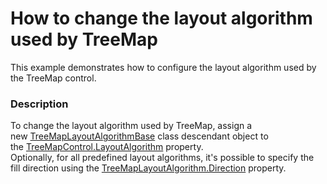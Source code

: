 # How to change the layout algorithm used by TreeMap


<p>This example demonstrates how to configure the layout algorithm used by the TreeMap control.</p>


<h3>Description</h3>

To change the layout algorithm used by TreeMap, assign a new&nbsp;<a href="https://documentation.devexpress.com/#WPF/clsDevExpressXpfTreeMapTreeMapLayoutAlgorithmBasetopic">TreeMapLayoutAlgorithmBase</a>&nbsp;class descendant object to the&nbsp;<a href="https://documentation.devexpress.com/#WPF/DevExpressXpfTreeMapTreeMapControl_LayoutAlgorithmtopic">TreeMapControl.LayoutAlgorithm</a>&nbsp;property.<br>Optionally, for all predefined layout algorithms, it's possible to specify the fill direction using the&nbsp;<a href="https://documentation.devexpress.com/#WPF/DevExpressXpfTreeMapTreeMapLayoutAlgorithm_Directiontopic">TreeMapLayoutAlgorithm.Direction</a>&nbsp;property.

<br/>


